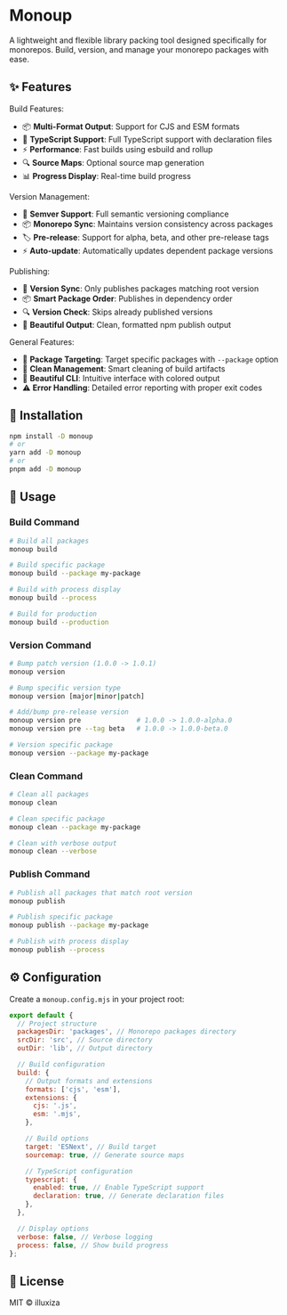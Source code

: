 # Monoup

A lightweight and flexible library packing tool designed specifically for monorepos. Build, version, and manage your monorepo packages with ease.

## ✨ Features

Build Features:

- 📦 **Multi-Format Output**: Support for CJS and ESM formats
- 🔨 **TypeScript Support**: Full TypeScript support with declaration files
- ⚡ **Performance**: Fast builds using esbuild and rollup
- 🔍 **Source Maps**: Optional source map generation
- 📊 **Progress Display**: Real-time build progress

Version Management:

- 🔄 **Semver Support**: Full semantic versioning compliance
- 📦 **Monorepo Sync**: Maintains version consistency across packages
- 🏷️ **Pre-release**: Support for alpha, beta, and other pre-release tags
- ⚡ **Auto-update**: Automatically updates dependent package versions

Publishing:

- 🔄 **Version Sync**: Only publishes packages matching root version
- 📦 **Smart Package Order**: Publishes in dependency order
- 🔍 **Version Check**: Skips already published versions
- 🎨 **Beautiful Output**: Clean, formatted npm publish output

General Features:

- 🎯 **Package Targeting**: Target specific packages with `--package` option
- 🧹 **Clean Management**: Smart cleaning of build artifacts
- 🎨 **Beautiful CLI**: Intuitive interface with colored output
- ⚠️ **Error Handling**: Detailed error reporting with proper exit codes

## 🚀 Installation

```bash
npm install -D monoup
# or
yarn add -D monoup
# or
pnpm add -D monoup
```

## 📖 Usage

### Build Command

```bash
# Build all packages
monoup build

# Build specific package
monoup build --package my-package

# Build with process display
monoup build --process

# Build for production
monoup build --production
```

### Version Command

```bash
# Bump patch version (1.0.0 -> 1.0.1)
monoup version

# Bump specific version type
monoup version [major|minor|patch]

# Add/bump pre-release version
monoup version pre              # 1.0.0 -> 1.0.0-alpha.0
monoup version pre --tag beta   # 1.0.0 -> 1.0.0-beta.0

# Version specific package
monoup version --package my-package
```

### Clean Command

```bash
# Clean all packages
monoup clean

# Clean specific package
monoup clean --package my-package

# Clean with verbose output
monoup clean --verbose
```

### Publish Command

```bash
# Publish all packages that match root version
monoup publish

# Publish specific package
monoup publish --package my-package

# Publish with process display
monoup publish --process
```

## ⚙️ Configuration

Create a `monoup.config.mjs` in your project root:

```javascript
export default {
  // Project structure
  packagesDir: 'packages', // Monorepo packages directory
  srcDir: 'src', // Source directory
  outDir: 'lib', // Output directory

  // Build configuration
  build: {
    // Output formats and extensions
    formats: ['cjs', 'esm'],
    extensions: {
      cjs: '.js',
      esm: '.mjs',
    },

    // Build options
    target: 'ESNext', // Build target
    sourcemap: true, // Generate source maps

    // TypeScript configuration
    typescript: {
      enabled: true, // Enable TypeScript support
      declaration: true, // Generate declaration files
    },
  },

  // Display options
  verbose: false, // Verbose logging
  process: false, // Show build progress
};
```

## 📄 License

MIT © illuxiza
